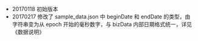 * 20170118 初始版本
* 20170217 修改了 sample_data.json 中 beginDate 和 endDate 的类型，由字符串变为从 epoch 开始的毫秒数字，与 bizData 内部日期格式统一，详见《数据说明》